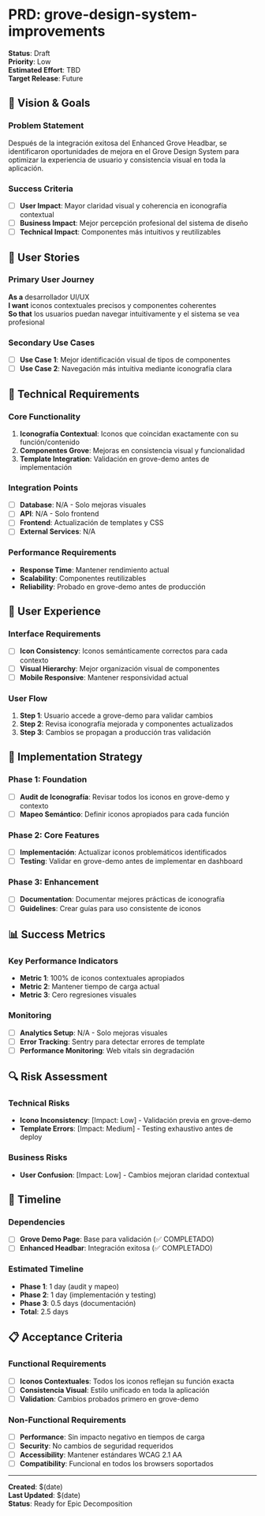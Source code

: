# PRD: grove-design-system-improvements

**Status**: Draft  
**Priority**: Low  
**Estimated Effort**: TBD  
**Target Release**: Future  

## 🎯 Vision & Goals

### Problem Statement
Después de la integración exitosa del Enhanced Grove Headbar, se identificaron oportunidades de mejora en el Grove Design System para optimizar la experiencia de usuario y consistencia visual en toda la aplicación.

### Success Criteria
- [ ] **User Impact**: Mayor claridad visual y coherencia en iconografía contextual
- [ ] **Business Impact**: Mejor percepción profesional del sistema de diseño
- [ ] **Technical Impact**: Componentes más intuitivos y reutilizables

## 👥 User Stories

### Primary User Journey
**As a** desarrollador UI/UX  
**I want** iconos contextuales precisos y componentes coherentes  
**So that** los usuarios puedan navegar intuitivamente y el sistema se vea profesional

### Secondary Use Cases
- [ ] **Use Case 1**: Mejor identificación visual de tipos de componentes
- [ ] **Use Case 2**: Navegación más intuitiva mediante iconografía clara

## 🔧 Technical Requirements

### Core Functionality
1. **Iconografía Contextual**: Iconos que coincidan exactamente con su función/contenido
2. **Componentes Grove**: Mejoras en consistencia visual y funcionalidad
3. **Template Integration**: Validación en grove-demo antes de implementación

### Integration Points
- [ ] **Database**: N/A - Solo mejoras visuales
- [ ] **API**: N/A - Solo frontend
- [ ] **Frontend**: Actualización de templates y CSS
- [ ] **External Services**: N/A

### Performance Requirements
- **Response Time**: Mantener rendimiento actual
- **Scalability**: Componentes reutilizables
- **Reliability**: Probado en grove-demo antes de producción

## 🎨 User Experience

### Interface Requirements
- [ ] **Icon Consistency**: Iconos semánticamente correctos para cada contexto
- [ ] **Visual Hierarchy**: Mejor organización visual de componentes
- [ ] **Mobile Responsive**: Mantener responsividad actual

### User Flow
1. **Step 1**: Usuario accede a grove-demo para validar cambios
2. **Step 2**: Revisa iconografía mejorada y componentes actualizados
3. **Step 3**: Cambios se propagan a producción tras validación

## 🚀 Implementation Strategy

### Phase 1: Foundation
- [ ] **Audit de Iconografía**: Revisar todos los iconos en grove-demo y contexto
- [ ] **Mapeo Semántico**: Definir iconos apropiados para cada función

### Phase 2: Core Features
- [ ] **Implementación**: Actualizar iconos problemáticos identificados
- [ ] **Testing**: Validar en grove-demo antes de implementar en dashboard

### Phase 3: Enhancement
- [ ] **Documentation**: Documentar mejores prácticas de iconografía
- [ ] **Guidelines**: Crear guías para uso consistente de iconos

## 📊 Success Metrics

### Key Performance Indicators
- **Metric 1**: 100% de iconos contextuales apropiados
- **Metric 2**: Mantener tiempo de carga actual
- **Metric 3**: Cero regresiones visuales

### Monitoring
- [ ] **Analytics Setup**: N/A - Solo mejoras visuales
- [ ] **Error Tracking**: Sentry para detectar errores de template
- [ ] **Performance Monitoring**: Web vitals sin degradación

## 🔍 Risk Assessment

### Technical Risks
- **Icono Inconsistency**: [Impact: Low] - Validación previa en grove-demo
- **Template Errors**: [Impact: Medium] - Testing exhaustivo antes de deploy

### Business Risks
- **User Confusion**: [Impact: Low] - Cambios mejoran claridad contextual

## 📅 Timeline

### Dependencies
- [ ] **Grove Demo Page**: Base para validación (✅ COMPLETADO)
- [ ] **Enhanced Headbar**: Integración exitosa (✅ COMPLETADO)

### Estimated Timeline
- **Phase 1**: 1 day (audit y mapeo)
- **Phase 2**: 1 day (implementación y testing)
- **Phase 3**: 0.5 days (documentación)
- **Total**: 2.5 days

## 📋 Acceptance Criteria

### Functional Requirements
- [ ] **Iconos Contextuales**: Todos los iconos reflejan su función exacta
- [ ] **Consistencia Visual**: Estilo unificado en toda la aplicación
- [ ] **Validation**: Cambios probados primero en grove-demo

### Non-Functional Requirements
- [ ] **Performance**: Sin impacto negativo en tiempos de carga
- [ ] **Security**: No cambios de seguridad requeridos
- [ ] **Accessibility**: Mantener estándares WCAG 2.1 AA
- [ ] **Compatibility**: Funcional en todos los browsers soportados 

---

**Created**: $(date)  
**Last Updated**: $(date)  
**Status**: Ready for Epic Decomposition
